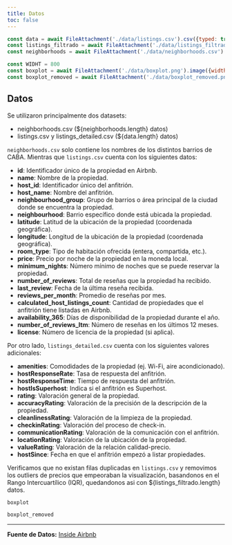 ```yaml
---
title: Datos
toc: false
---
```


```js
const data = await FileAttachment('./data/listings.csv').csv({typed: true});
const listings_filtrado = await FileAttachment('./data/listings_filtrado.csv').csv({typed: true});
const neighborhoods = await FileAttachment('./data/neighborhoods.csv').csv({ typed: true })

const WIDHT = 800
const boxplot = await FileAttachment('./data/boxplot.png').image({width: WIDHT});
const boxplot_removed = await FileAttachment('./data/boxplot_removed.png').image({width: WIDHT});
```

## Datos

Se utilizaron principalmente dos datasets:

- neighborhoods.csv (${neighborhoods.length} datos)
- listings.csv y listings_detailed.csv (${data.length} datos)
  
`neighborhoods.csv` solo contiene los nombres de los distintos barrios de CABA. Mientras que `listings.csv` cuenta con los siguientes datos:

- **id**: Identificador único de la propiedad en Airbnb.
- **name**: Nombre de la propiedad.
- **host_id**: Identificador único del anfitrión.
- **host_name**: Nombre del anfitrión.
- **neighbourhood_group**: Grupo de barrios o área principal de la ciudad donde se encuentra la propiedad.
- **neighbourhood**: Barrio específico donde está ubicada la propiedad.
- **latitude**: Latitud de la ubicación de la propiedad (coordenada geográfica).
- **longitude**: Longitud de la ubicación de la propiedad (coordenada geográfica).
- **room_type**: Tipo de habitación ofrecida (entera, compartida, etc.).
- **price**: Precio por noche de la propiedad en la moneda local.
- **minimum_nights**: Número mínimo de noches que se puede reservar la propiedad.
- **number_of_reviews**: Total de reseñas que la propiedad ha recibido.
- **last_review**: Fecha de la última reseña recibida.
- **reviews_per_month**: Promedio de reseñas por mes.
- **calculated_host_listings_count**: Cantidad de propiedades que el anfitrión tiene listadas en Airbnb.
- **availability_365**: Días de disponibilidad de la propiedad durante el año.
- **number_of_reviews_ltm**: Número de reseñas en los últimos 12 meses.
- **license**: Número de licencia de la propiedad (si aplica).

Por otro lado, `listings_detailed.csv` cuenta con los siguientes valores adicionales:

- **amenities**: Comodidades de la propiedad (ej. Wi-Fi, aire acondicionado).
- **hostResponseRate**: Tasa de respuesta del anfitrión.
- **hostResponseTime**: Tiempo de respuesta del anfitrión.
- **hostIsSuperhost**: Indica si el anfitrión es Superhost.
- **rating**: Valoración general de la propiedad.
- **accuracyRating**: Valoración de la precisión de la descripción de la propiedad.
- **cleanlinessRating**: Valoración de la limpieza de la propiedad.
- **checkinRating**: Valoración del proceso de check-in.
- **communicationRating**: Valoración de la comunicación con el anfitrión.
- **locationRating**: Valoración de la ubicación de la propiedad.
- **valueRating**: Valoración de la relación calidad-precio.
- **hostSince**: Fecha en que el anfitrión empezó a listar propiedades.

Verificamos que no existan filas duplicadas en `listings.csv` y removimos los outliers de precios que empeoraban la visualización, basandonos en el Rango Intercuartílico (IQR), quedandonos asi con ${listings_filtrado.length} datos.

```js
boxplot
```

```js
boxplot_removed
```

---
**Fuente de Datos:** [Inside Airbnb](https://insideairbnb.com/get-the-data/)
